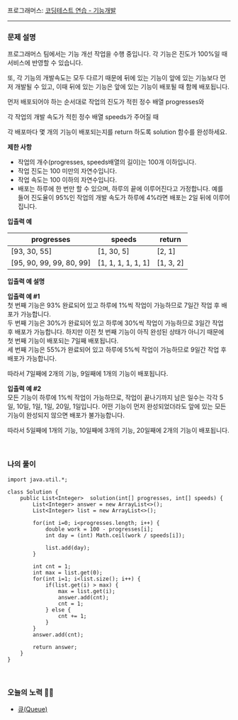 프로그래머스: [코딩테스트 연습 - 기능개발](https://programmers.co.kr/learn/courses/30/lessons/42586?language=java)

---

### **문제 설명**

프로그래머스 팀에서는 기능 개선 작업을 수행 중입니다. 각 기능은 진도가 100%일 때 서비스에 반영할 수 있습니다.

또, 각 기능의 개발속도는 모두 다르기 때문에 뒤에 있는 기능이 앞에 있는 기능보다 먼저 개발될 수 있고, 이때 뒤에 있는 기능은 앞에 있는 기능이 배포될 때 함께 배포됩니다.

먼저 배포되어야 하는 순서대로 작업의 진도가 적힌 정수 배열 progresses와

각 작업의 개발 속도가 적힌 정수 배열 speeds가 주어질 때

각 배포마다 몇 개의 기능이 배포되는지를 return 하도록 solution 함수를 완성하세요.

**제한 사항**

-   작업의 개수(progresses, speeds배열의 길이)는 100개 이하입니다.
-   작업 진도는 100 미만의 자연수입니다.
-   작업 속도는 100 이하의 자연수입니다.
-   배포는 하루에 한 번만 할 수 있으며, 하루의 끝에 이루어진다고 가정합니다. 예를 들어 진도율이 95%인 작업의 개발 속도가 하루에 4%라면 배포는 2일 뒤에 이루어집니다.

**입출력 예**

| **progresses** | **speeds** | **return** |
| --- | --- | --- |
| \[93, 30, 55\] | \[1, 30, 5\] | \[2, 1\] |
| \[95, 90, 99, 99, 80, 99\] | \[1, 1, 1, 1, 1, 1\] | \[1, 3, 2\] |

**입출력 예 설명**

**입출력 예 #1**  
첫 번째 기능은 93% 완료되어 있고 하루에 1%씩 작업이 가능하므로 7일간 작업 후 배포가 가능합니다.  
두 번째 기능은 30%가 완료되어 있고 하루에 30%씩 작업이 가능하므로 3일간 작업 후 배포가 가능합니다. 하지만 이전 첫 번째 기능이 아직 완성된 상태가 아니기 때문에 첫 번째 기능이 배포되는 7일째 배포됩니다.  
세 번째 기능은 55%가 완료되어 있고 하루에 5%씩 작업이 가능하므로 9일간 작업 후 배포가 가능합니다.

따라서 7일째에 2개의 기능, 9일째에 1개의 기능이 배포됩니다.

**입출력 예 #2**  
모든 기능이 하루에 1%씩 작업이 가능하므로, 작업이 끝나기까지 남은 일수는 각각 5일, 10일, 1일, 1일, 20일, 1일입니다. 어떤 기능이 먼저 완성되었더라도 앞에 있는 모든 기능이 완성되지 않으면 배포가 불가능합니다.

따라서 5일째에 1개의 기능, 10일째에 3개의 기능, 20일째에 2개의 기능이 배포됩니다.

<br>

### **나의 풀이**

```
import java.util.*;

class Solution {
    public List<Integer>  solution(int[] progresses, int[] speeds) {
        List<Integer> answer = new ArrayList<>();
        List<Integer> list = new ArrayList<>();
        
        for(int i=0; i<progresses.length; i++) {
            double work = 100 - progresses[i];
            int day = (int) Math.ceil(work / speeds[i]);
            
            list.add(day);
        }
        
        int cnt = 1;
        int max = list.get(0);
        for(int i=1; i<list.size(); i++) {
            if(list.get(i) > max) {
                max = list.get(i);
                answer.add(cnt);
                cnt = 1;
            } else {
                cnt += 1;
            }
        }  
        answer.add(cnt);
        
        return answer;
    }
}
```

<br>

### **오늘의 노력 🤦‍♀️**

-   [큐(Queue)](https://blog.naver.com/dpsk331/222229698489)